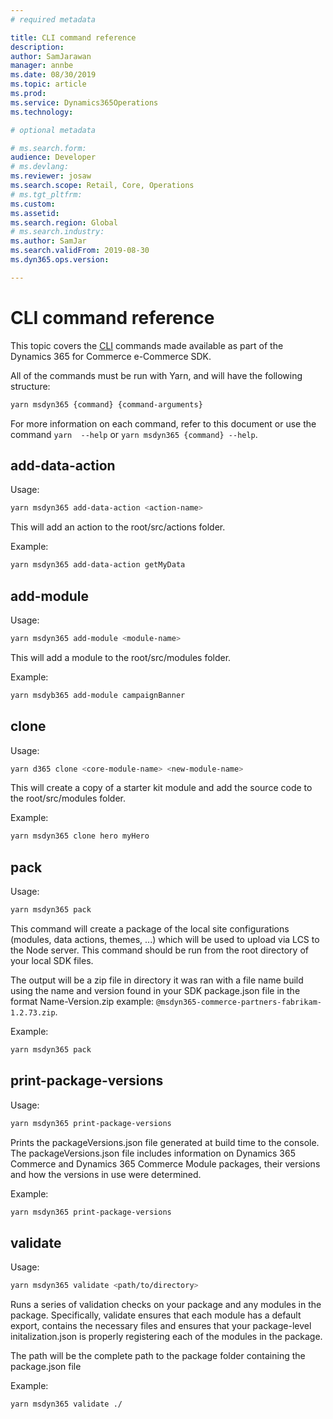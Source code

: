 ```yaml
---
# required metadata

title: CLI command reference
description: 
author: SamJarawan
manager: annbe
ms.date: 08/30/2019
ms.topic: article
ms.prod: 
ms.service: Dynamics365Operations
ms.technology: 

# optional metadata

# ms.search.form: 
audience: Developer
# ms.devlang: 
ms.reviewer: josaw
ms.search.scope: Retail, Core, Operations
# ms.tgt_pltfrm: 
ms.custom: 
ms.assetid: 
ms.search.region: Global
# ms.search.industry: 
ms.author: SamJar
ms.search.validFrom: 2019-08-30
ms.dyn365.ops.version: 

---
```

# CLI command reference

This topic covers the [CLI](https://en.wikipedia.org/wiki/Command-line_interface) commands made available as part of the Dynamics 365 for Commerce e-Commerce SDK. 

All of the commands must be run with Yarn, and will have the following structure:

```bash
yarn msdyn365 {command} {command-arguments}
```
For more information on each command, refer to this document or use the command `yarn  --help` or `yarn msdyn365 {command} --help`.


## add-data-action

Usage:

``` bash
yarn msdyn365 add-data-action <action-name>
```
This will add an action to the root/src/actions folder. 

Example:

``` bash
yarn msdyn365 add-data-action getMyData
```

## add-module

Usage:

``` bash
yarn msdyn365 add-module <module-name>
```
This will add a module to the root/src/modules folder. 

Example:

``` bash
yarn msdyb365 add-module campaignBanner
```

## clone

Usage:

``` bash
yarn d365 clone <core-module-name> <new-module-name>
```
This will create a copy of a starter kit module and add the source code to the root/src/modules folder. 

Example:

``` bash
yarn msdyn365 clone hero myHero
```

## pack

Usage:

``` bash
yarn msdyn365 pack
```
This command will create a package of the local site configurations (modules, data actions, themes, ...) which will be used to upload via LCS to the Node server.  This command should be run from the root directory of your local SDK files.  

The output will be a zip file in directory it was ran with a file name build using the name and version found in your SDK package.json file in the format Name-Version.zip example: `@msdyn365-commerce-partners-fabrikam-1.2.73.zip`.

Example:

``` bash
yarn msdyn365 pack
```

## print-package-versions
Usage:

```bash
yarn msdyn365 print-package-versions 
```

Prints the packageVersions.json file generated at build time to the console.
The packageVersions.json file includes information on Dynamics 365 Commerce and Dynamics 365 Commerce Module packages, their versions and how the versions in use were determined.

Example:

```bash
yarn msdyn365 print-package-versions 
```

## validate

Usage:

```bash
yarn msdyn365 validate <path/to/directory>
```

Runs a series of validation checks on your package and any modules in the package. Specifically, validate ensures that each module has a default export, contains the necessary files and ensures that your package-level initalization.json is properly registering each of the modules in the package.

The path will be the complete path to the package folder containing the package.json file

Example:

```bash
yarn msdyn365 validate ./

